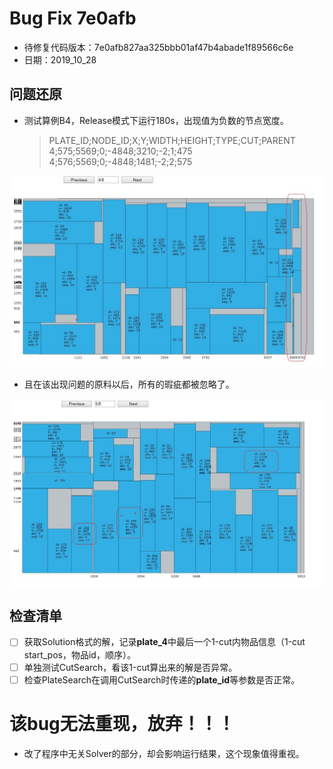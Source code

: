 # Bug Fix 7e0afb

+ 待修复代码版本：7e0afb827aa325bbb01af47b4abade1f89566c6e
+ 日期：2019_10_28

## 问题还原

+ 测试算例B4，Release模式下运行180s，出现值为负数的节点宽度。
    > PLATE_ID;NODE_ID;X;Y;WIDTH;HEIGHT;TYPE;CUT;PARENT
    > 4;575;5569;0;-4848;3210;-2;1;475
    > 4;576;5569;0;-4848;1481;-2;2;575

![img1](Imgs/7e0afb_B4.jpg)

+ 且在该出现问题的原料以后，所有的瑕疵都被忽略了。

![img2](Imgs/7e0afb_B4_1.jpg)

## 检查清单

+ [ ] 获取Solution格式的解，记录**plate_4**中最后一个1-cut内物品信息（1-cut start_pos，物品id，顺序）。
+ [ ] 单独测试CutSearch，看该1-cut算出来的解是否异常。
+ [ ] 检查PlateSearch在调用CutSearch时传递的**plate_id**等参数是否正常。

# 该bug无法重现，放弃！！！

+ 改了程序中无关Solver的部分，却会影响运行结果，这个现象值得重视。
